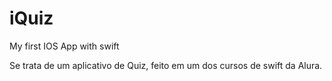 # iQuiz
My first IOS App with swift

Se trata de um aplicativo de Quiz, feito em um dos cursos de swift da Alura.



